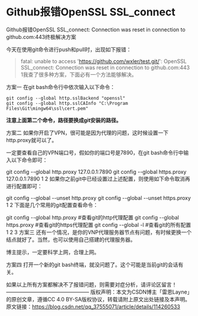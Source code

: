 # Github报错OpenSSL SSL_connect

Github报错OpenSSL SSL_connect: Connection was reset in connection to github.com:443终极解决方案

今天在使用git命令进行push和pull时，出现如下报错：

> fatal: unable to access 'https://github.com/wxler/test.git/': OpenSSL SSL_connect: Connection was reset in connection to github.com:443
> 1我查了很多种方案，下面必有一个方法能够解决。

方案一
在git bash命令行中依次输入以下命令：

```shell
git config --global http.sslBackend "openssl"
git config --global http.sslCAInfo "C:\Program Files\Git\mingw64\ssl\cert.pem"
```

**注意上面第二个命令，路径要换成git安装的路径。**

方案二
如果你开启了VPN，很可能是因为代理的问题，这时候设置一下http.proxy就可以了。

一定要查看自己的VPN端口号，假如你的端口号是7890，在git bash命令行中输入以下命令即可：

git config --global http.proxy 127.0.0.1:7890
git config --global https.proxy 127.0.0.1:7890
1
2
如果你之前git中已经设置过上述配置，则使用如下命令取消再进行配置即可：

git config --global --unset http.proxy
git config --global --unset https.proxy
1
2
下面是几个常用的git配置查看命令：

git config --global http.proxy #查看git的http代理配置
git config --global https.proxy #查看git的https代理配置
git config --global -l #查看git的所有配置
1
2
3
方案三
还有一个情况，是你的VNP代理服务器节点有问题，有时候更换一个结点就好了。当然，也可以使用自己搭建的代理服务器。

博主提示，一定要科学上网，合理上网。

方案四
打开一个新的git bash终端，就没问题了。这个可能是当前git的会话有关。

如果以上所有方案都解决不了报错问题，则需要对症分析，请评论区留言！
————————————————
版权声明：本文为CSDN博主「雷恩Layne」的原创文章，遵循CC 4.0 BY-SA版权协议，转载请附上原文出处链接及本声明。
原文链接：https://blog.csdn.net/qq_37555071/article/details/114260533
